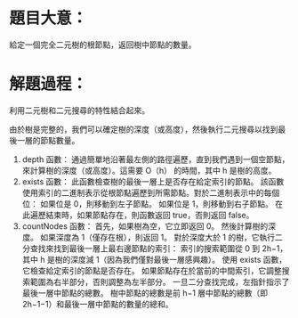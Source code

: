 # 題目大意：
給定一個完全二元樹的根節點，返回樹中節點的數量。

# 解題過程：
利用二元樹和二元搜尋的特性結合起來。

由於樹是完整的，我們可以確定樹的深度（或高度），然後執行二元搜尋以找到最後一層的節點數量。

1. depth 函數：
通過簡單地沿著最左側的路徑遍歷，直到我們遇到一個空節點，來計算樹的深度（或高度）。這需要 O（h） 的時間，其中 h 是樹的高度。
2. exists 函數：
此函數檢查樹的最後一層上是否存在給定索引的節點。
該函數使用索引的二進制表示從根節點遍歷到所需節點。對於二進制表示中的每個位：
如果位是 0，則移動到左子節點。
如果位是 1，則移動到右子節點。
在此遍歷結束時，如果節點存在，則函數返回 true，否則返回 false。
3. countNodes 函數：
首先，如果樹為空，它立即返回 0。
然後計算樹的深度。
如果深度為 1（僅存在根），則返回 1。
對於深度大於 1 的樹，它執行二分查找來找到最後一層上最右邊節點的索引：
索引的搜索範圍從 0 到 2h−1，其中 h 是樹的深度減 1（因為我們僅對最後一層感興趣）。
使用 exists 函數，它檢查給定索引的節點是否存在。
如果節點存在於當前的中間索引，它調整搜索範圍為右半部分，否則調整為左半部分。
一旦二分查找完成，左指針指示了最後一層中節點的總數。
樹中節點的總數是前 h−1 層中節點的總數（即 2h−1−1）和最後一層中節點的數量的總和。
